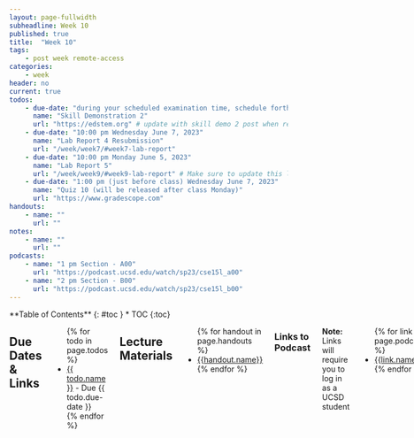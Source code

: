 ```yaml
---
layout: page-fullwidth
subheadline: Week 10
published: true
title:  "Week 10"
tags:
    - post week remote-access
categories:
    - week
header: no
current: true
todos:
    - due-date: "during your scheduled examination time, schedule forthcoming" # update when schedule available
      name: "Skill Demonstration 2"
      url: "https://edstem.org" # update with skill demo 2 post when released
    - due-date: "10:00 pm Wednesday June 7, 2023"
      name: "Lab Report 4 Resubmission"
      url: "/week/week7/#week7-lab-report"
    - due-date: "10:00 pm Monday June 5, 2023"
      name: "Lab Report 5"
      url: "/week/week9/#week9-lab-report" # Make sure to update this link if its not on right page
    - due-date: "1:00 pm (just before class) Wednesday June 7, 2023"
      name: "Quiz 10 (will be released after class Monday)"
      url: "https://www.gradescope.com"
handouts:
    - name: ""
      url: ""
notes:
    - name: ""
      url: ""
podcasts:
    - name: "1 pm Section - A00"
      url: "https://podcast.ucsd.edu/watch/sp23/cse15l_a00"
    - name: "2 pm Section - B00"
      url: "https://podcast.ucsd.edu/watch/sp23/cse15l_b00"
---
```


<div class="row">
<div class="medium-4 medium-push-8 columns" markdown="1">
<div class="panel radius fixed-toc"  data-options="sticky_on:large" markdown="1">
**Table of Contents**
{: #toc }
*  TOC
{:toc}
</div>
</div><!-- /.medium-4.columns -->

<div class="medium-8 medium-pull-4 columns" markdown="1">

## Due Dates & Links

<ul>
{% for todo in page.todos %}
<li><a href="{{ todo.url }}">{{ todo.name }}</a> - Due {{ todo.due-date }}</li>
{% endfor %}
</ul>

## Lecture Materials
<ul>
{% for handout in page.handouts %}
<li><a href="{{handout.url}}">{{handout.name}}</a></li>
{% endfor %}
</ul>

<!-- ### In-class notes
{% for note in page.notes %}
<a href="{{ note.url }}">{{ note.name }}</a>
<iframe src="{{ note.url }}/preview" width="640" height="480" allow="autoplay"></iframe>
{% endfor %} -->

### Links to Podcast
**Note:** Links will require you to log in as a UCSD student
<ul>
{% for link in page.podcasts %} 
<li><a href="{{link.url}}">{{link.name}}</a></li>
{% endfor %}
</ul>

## Lab Tasks

Coming soon!